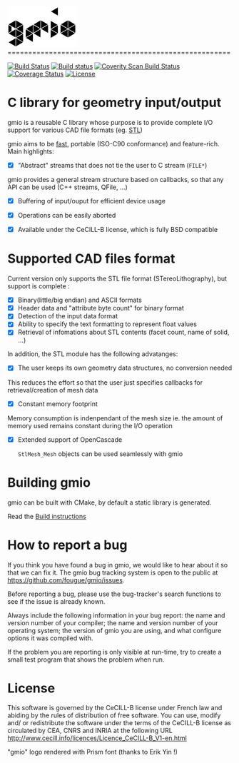 <img src="doc/gmio.png" height="91" alt="gmio_logo"/>
======================================================

[![Build Status](https://travis-ci.org/fougue/gmio.svg?branch=master)](https://travis-ci.org/fougue/gmio) 
[![Build status](https://ci.appveyor.com/api/projects/status/0q4f69lqo6sw9108?svg=true)](https://ci.appveyor.com/project/HuguesDelorme/gmio) 
<a href="https://scan.coverity.com/projects/5721">
  <img alt="Coverity Scan Build Status"
       src="https://scan.coverity.com/projects/5721/badge.svg"/>
</a>
[![Coverage Status](https://coveralls.io/repos/fougue/gmio/badge.svg?branch=master&service=github)](https://coveralls.io/github/fougue/gmio?branch=master) 
[![License](https://img.shields.io/badge/license-CeCILL--B-blue.svg)](http://www.cecill.info/licences/Licence_CeCILL-B_V1-en.html)  


C library for geometry input/output
===========================================

gmio is a reusable C library whose purpose is to provide complete I/O
support for various CAD file formats (eg. [STL](https://en.wikipedia.org/wiki/STL_%28file_format%29))

gmio aims to be [fast](https://github.com/fougue/gmio/wiki/4.-Benchmarks),
portable (ISO-C90 conformance) and feature-rich.
Main highlights:

  * [x] "Abstract" streams that does not tie the user to C stream (`FILE*`)

   gmio provides a general stream structure based on callbacks, so that any API
   can be used (C++ streams, QFile, ...)

  * [x] Buffering of input/ouput for efficient device usage
  * [x] Operations can be easily aborted
  * [x] Available under the CeCILL-B license, which is fully BSD compatible


Supported CAD files format
==========================

Current version only supports the STL file format (STereoLithography), but
support is complete :

  * [x] Binary(little/big endian) and ASCII formats
  * [x] Header data and "attribute byte count" for binary format
  * [x] Detection of the input data format
  * [x] Ability to specify the text formatting to represent float values
  * [x] Retrieval of infomations about STL contents (facet count, name of solid, ...)

In addition, the STL module has the following advatanges:

  * [x] The user keeps its own geometry data structures, no conversion needed

   This reduces the effort so that the user just specifies callbacks for
   retrieval/creation of mesh data

  * [x] Constant memory footprint

   Memory consumption is indenpendant of the mesh size ie. the amount of memory
   used remains constant during the I/O operation

  * [x] Extended support of OpenCascade

    `StlMesh_Mesh` objects can be used seamlessly with gmio


Building gmio
===============

gmio can be built with CMake, by default a static library is generated.

Read the [Build instructions](https://github.com/fougue/gmio/wiki/2.-Build-instructions)



How to report a bug
===================

If you think you have found a bug in gmio, we would like to hear
about it so that we can fix it. The gmio bug tracking system is
open to the public at https://github.com/fougue/gmio/issues.

Before reporting a bug, please use the bug-tracker's search functions
to see if the issue is already known.

Always include the following information in your bug report: the name
and version number of your compiler; the name and version number of
your operating system; the version of gmio you are using, and
what configure options it was compiled with.

If the problem you are reporting is only visible at run-time, try to
create a small test program that shows the problem when run.


License
=======

This software is governed by the CeCILL-B license under French law and
abiding by the rules of distribution of free software.  You can  use,
modify and/ or redistribute the software under the terms of the CeCILL-B
license as circulated by CEA, CNRS and INRIA at the following URL
http://www.cecill.info/licences/Licence_CeCILL-B_V1-en.html


"gmio" logo rendered with Prism font (thanks to Erik Yin !)
